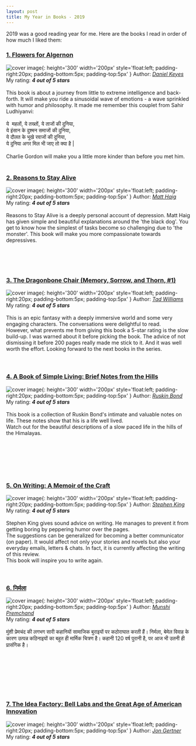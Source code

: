 ```yaml
---
layout: post
title: My Year in Books - 2019
---
```

2019 was a good reading year for me. Here are the books I read in order of how much I liked them:

### <a href='https://www.goodreads.com//book/show/36576608-flowers-for-algernon' target='_blank'>1. Flowers for Algernon</a>
![cover image](https://i.gr-assets.com/images/S/compressed.photo.goodreads.com/books/1510416245l/36576608.jpg){: height='300' width='200px' style='float:left; padding-right:20px; padding-bottom:5px; padding-top:5px' }
Author: <a href='https://www.goodreads.com//author/show/11072.Daniel_Keyes' target='_blank'>_Daniel Keyes_</a>
<br>
My rating: ___4 out of 5 stars___
<br><br>
This book is about a journey from little to extreme intelligence and back-forth. It will make you ride a sinusoidal wave of emotions - a wave sprinkled with humor and philosophy. It made me remember this couplet from Sahir Ludhiyanvi: <br/> <br/> ये  महलों, ये तख्तों, ये ताजों की दुनिया, <br/> ये इंसान के दुश्मन समाजों की दुनिया, <br/> ये दौलत के भूखे रवाजों की दुनिया, <br/> ये दुनिया अगर मिल भी जाए तो क्या है | <br/> <br/> Charlie Gordon will make you a little more kinder than before you met him.
<br><br>



### <a href='https://www.goodreads.com//book/show/25733573-reasons-to-stay-alive' target='_blank'>2. Reasons to Stay Alive</a>
![cover image](https://i.gr-assets.com/images/S/compressed.photo.goodreads.com/books/1453057036l/25733573.jpg){: height='300' width='200px' style='float:left; padding-right:20px; padding-bottom:5px; padding-top:5px' }
Author: <a href='https://www.goodreads.com//author/show/76360.Matt_Haig' target='_blank'>_Matt Haig_</a>
<br>
My rating: ___4 out of 5 stars___
<br><br>
Reasons to Stay Alive is a deeply personal account of depression. Matt Haig has given simple and beautiful explanations around the 'the black dog'. You get to know how the simplest of tasks become so challenging due to 'the monster'. This book will make you more compassionate towards depressives.
<br><br><br><br><br>



### <a href='https://www.goodreads.com//book/show/91981.The_Dragonbone_Chair' target='_blank'>3. The Dragonbone Chair (Memory, Sorrow, and Thorn, #1)</a>
![cover image](https://i.gr-assets.com/images/S/compressed.photo.goodreads.com/books/1477417642l/91981.jpg){: height='300' width='200px' style='float:left; padding-right:20px; padding-bottom:5px; padding-top:5px' }
Author: <a href='https://www.goodreads.com//author/show/6587.Tad_Williams' target='_blank'>_Tad Williams_</a>
<br>
My rating: ___4 out of 5 stars___
<br><br>
This is an epic fantasy with a deeply immersive world and some very engaging characters. The conversations were delightful to read. <br/> However, what prevents me from giving this book a 5-star rating is the slow build-up. I was warned about it before picking the book. The advice of not dismissing it before 200 pages really made me stick to it. And it was well worth the effort. Looking forward to the next books in the series.
<br><br><br>



### <a href='https://www.goodreads.com//book/show/25815381-a-book-of-simple-living' target='_blank'>4. A Book of Simple Living: Brief Notes from the Hills</a>
![cover image](https://i.gr-assets.com/images/S/compressed.photo.goodreads.com/books/1436955847l/25815381.jpg){: height='300' width='200px' style='float:left; padding-right:20px; padding-bottom:5px; padding-top:5px' }
Author: <a href='https://www.goodreads.com//author/show/46603.Ruskin_Bond' target='_blank'>_Ruskin Bond_</a>
<br>
My rating: ___4 out of 5 stars___
<br><br>
This book is a collection of Ruskin Bond's intimate and valuable notes on life. These notes show that his is a life well lived. <br/> Watch out for the beautiful descriptions of a slow paced life in the hills of the Himalayas.
<br><br><br><br><br><br><br>



### <a href='https://www.goodreads.com//book/show/11254937-on-writing' target='_blank'>5. On Writing: A Memoir of the Craft</a>
![cover image](https://i.gr-assets.com/images/S/compressed.photo.goodreads.com/books/1406409704l/11254937.jpg){: height='300' width='200px' style='float:left; padding-right:20px; padding-bottom:5px; padding-top:5px' }
Author: <a href='https://www.goodreads.com//author/show/3389.Stephen_King' target='_blank'>_Stephen King_</a>
<br>
My rating: ___4 out of 5 stars___
<br><br>
Stephen King gives sound advice on writing. He manages to prevent it from getting boring by peppering humor over the pages. <br/> The suggestions can be generalized for becoming a better communicator (on paper). It would affect not only your stories and novels but also your everyday emails, letters & chats. In fact, it is currently affecting the writing of this review. <br/> This book will inspire you to write again.
<br><br><br>



### <a href='https://www.goodreads.com//book/show/33208143' target='_blank'>6. निर्मला</a>
![cover image](https://i.gr-assets.com/images/S/compressed.photo.goodreads.com/books/1480590280l/33208143.jpg){: height='300' width='200px' style='float:left; padding-right:20px; padding-bottom:5px; padding-top:5px' }
Author: <a href='https://www.goodreads.com//author/show/5989103.Munshi_Premchand' target='_blank'>_Munshi Premchand_</a>
<br>
My rating: ___4 out of 5 stars___
<br><br>
मुंशी प्रेमचंद की लगभग सारी कहानियों सामाजिक बुराइयों पर कठोराघात करती हैं। निर्मला, बेमेल विवाह के कारण उत्पन्न कठिनाइयों का बहुत ही मार्मिक चित्रण है। कहानी 120 वर्ष पुरानी है, पर आज भी उतनी ही प्रासंगिक है।
<br><br><br><br><br><br><br><br>



### <a href='https://www.goodreads.com//book/show/11797471-the-idea-factory' target='_blank'>7. The Idea Factory: Bell Labs and the Great Age of American Innovation</a>
![cover image](https://i.gr-assets.com/images/S/compressed.photo.goodreads.com/books/1338504885l/11797471.jpg){: height='300' width='200px' style='float:left; padding-right:20px; padding-bottom:5px; padding-top:5px' }
Author: <a href='https://www.goodreads.com//author/show/5808423.Jon_Gertner' target='_blank'>_Jon Gertner_</a>
<br>
My rating: ___4 out of 5 stars___
<br><br>

<br><br><br><br><br><br><br><br>
